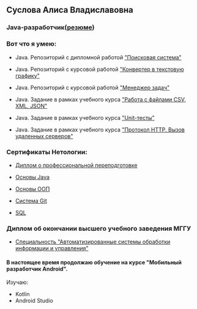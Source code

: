 ## Суслова Алиса Владиславовна
### Java-разработчик([резюме](https://github.com/alisasuslova/resume/blob/main/resume/%D0%A0%D0%B5%D0%B7%D1%8E%D0%BC%D0%B5%20Java-%D1%80%D0%B0%D0%B7%D1%80%D0%B0%D0%B1%D0%BE%D1%82%D1%87%D0%B8%D0%BA.doc))

### Вот что я умею:
* Java. Репозиторий с дипломной работой 
["Поисковая система"](https://github.com/alisasuslova/Diplom_)

* Java. Репозиторий с курсовой работой ["Конвертер в текстовую графику"](https://github.com/alisasuslova/Converter-to-text-graphics)

* Java. Репозиторий с курсовой работой ["Менеджер задач"](https://github.com/alisasuslova/pcs/tree/master)

* Java. Задание в рамках учебного курса ["Работа с файлами CSV, XML, JSON"](https://github.com/alisasuslova/json_homework/tree/master)

* Java. Задание в рамках учебного курса ["Unit-тесты"](https://github.com/alisasuslova/Test1/tree/master)

* Java. Задание в рамках учебного курса ["Протокол HTTP. Вызов удаленных серверов"](https://github.com/alisasuslova/HTTP_homework/tree/master)


### Сертификаты Нетологии:

* [Диплом о профессиональной переподготовке](https://github.com/alisasuslova/resume/tree/main/diplom_1)

* [Основы Java](https://github.com/alisasuslova/resume/blob/main/certificates/%D0%9E%D1%81%D0%BD%D0%BE%D0%B2%D1%8B%20Java.pdf)

* [Основы ООП](https://github.com/alisasuslova/resume/blob/main/certificates/%D0%9E%D1%81%D0%BD%D0%BE%D0%B2%D1%8B%20%D0%9E%D0%9E%D0%9F.pdf)

* [Система Git](https://github.com/alisasuslova/resume/blob/main/certificates/Git.pdf)

* [SQL](https://github.com/alisasuslova/resume/blob/main/certificates/SQL.pdf)

### Диплом об окончании высшего учебного заведения МГГУ

* [Специальность "Автоматизированные системы обработки информации и управления"](https://github.com/alisasuslova/resume/tree/main/diplom)

#### В настоящее время продолжаю обучение на курсе "Мобильный разработчик Android". 
Изучаю:

* Kotlin
* Android Studio


